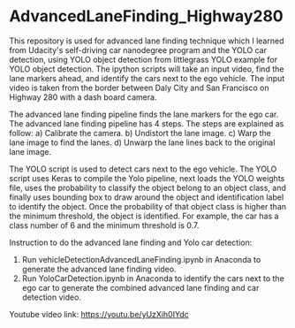 # AdvancedLaneFinding_Highway280
This repository is used for advanced lane finding technique which I learned from Udacity's self-driving car nanodegree program 
and the YOLO car detection, using YOLO object detection from littlegrass YOLO example for YOLO object detection.  The ipython 
scripts will take an input video, find the lane markers ahead, and identify the cars next to the ego vehicle.  The input video is taken 
from the border between Daly City and San Francisco on Highway 280 with a dash board camera.  

The advanced lane finding pipeline finds the lane markers for the ego car.  The advanced lane finding pipeline has 4 steps.  The steps are explained as follow: a) Calibrate the camera. b) Undistort the lane image. c) Warp the lane image to find the lanes. d) Unwarp the lane lines back to the original lane image.

The YOLO script is used to detect cars next to the ego vehicle.  The YOLO script uses Keras to compile the Yolo pipeline, next loads the YOLO weights file, uses the probability to classify the object belong to an object class, and finally uses bounding box to draw around
the object and identification label to identify the object.  Once the probability of that object class is higher than the minimum threshold,  the object is identified.  For example, the car has a class number of 6 and the minimum threshold is 0.7. 

Instruction to do the advanced lane finding and Yolo car detection:
1) Run vehicleDetectionAdvancedLaneFinding.ipynb in Anaconda to generate the advanced lane finding video.
2) Run YoloCarDetection.ipynb in Anaconda to identify the cars next to the ego car to generate the combined advanced lane finding and 
   car detection video.

Youtube video link:
https://youtu.be/yUzXih0IYdc
